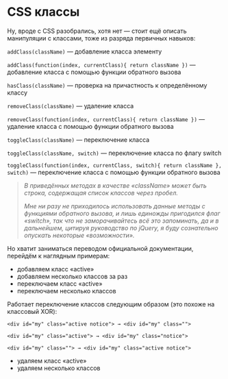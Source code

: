 # CSS классы

Ну, вроде с CSS разобрались, хотя нет — стоит ещё описать манипуляции с классами, тоже из разряда первичных навыков:

`addClass(className)` — добавление класса элементу

`addClass(function(index, currentClass){ return className })` — добавление класса с помощью функции обратного вызова

`hasClass(className)` — проверка на причастность к определённому классу

`removeClass(className)` — удаление класса

`removeClass(function(index, currentClass){ return className })` — удаление класса с помощью функции обратного вызова

`toggleClass(className)` — переключение класса

`toggleClass(className, switch)` — переключение класса по флагу switch

`toggleClass(function(index, currentClass, switch){ return className }, switch)` — переключение класса с помощью функции обратного вызова

> _В приведённых методах в качестве «className» может быть строка, содержащая список классов через пробел._
>
> _Мне ни разу не приходилось использовать данные методы с функциями обратного вызова, и лишь единожды пригодился флаг «switch», так что не заморачивайтесь всё это запоминать, да и в дальнейшем, цитируя руководство по jQuery, я буду сознательно опускать некоторые «возможности»._

Но хватит заниматься переводом официальной документации, перейдём к наглядным примерам:

* добавляем класс «active»
* добавляем несколько классов за раз
* переключаем класс «active»
* переключаем несколько классов

Работает переключение классов следующим образом (это похоже на классовый XOR):

```markup
<div id="my" class="active notice"> → <div id="my" class="">

<div id="my" class="active"> → <div id="my" class="notice">

<div id="my" class=""> → <div id="my" class="active notice">
```

* удаляем класс «active»
* удаляем несколько классов
